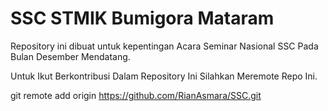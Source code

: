 # SSC STMIK Bumigora Mataram

Repository ini dibuat untuk kepentingan Acara Seminar Nasional SSC Pada Bulan Desember Mendatang.

Untuk Ikut Berkontribusi Dalam Repository Ini Silahkan Meremote Repo Ini.

git remote add origin https://github.com/RianAsmara/SSC.git


